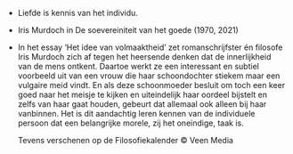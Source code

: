 - Liefde is kennis van het individu.
- Iris Murdoch in De soevereiniteit van het goede (1970, 2021)
- In het essay ‘Het idee van volmaaktheid’ zet romanschrijfster én filosofe Iris Murdoch zich af tegen het heersende denken dat de innerlijkheid van de mens ontkent. Daartoe werkt ze een interessant en subtiel voorbeeld uit van een vrouw die haar schoondochter stiekem maar een vulgaire meid vindt. En als deze schoonmoeder besluit om toch een keer goed naar het meisje te kijken en uiteindelijk haar oordeel bijstelt en zelfs van haar gaat houden, gebeurt dat allemaal ook alleen bij haar vanbinnen. Het is dit aandachtig leren kennen van de individuele persoon dat een belangrijke morele, zij het oneindige, taak is.
  
  Tevens verschenen op de Filosofiekalender © Veen Media